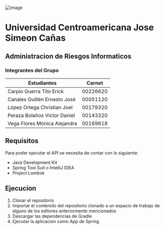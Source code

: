 ![image](https://github.com/TitoCarpio/ARI-API/assets/62765904/50be773e-2f26-45cc-9003-3de5421195e6)


# Universidad Centroamericana Jose Simeon Cañas
## Administracion de Riesgos Informaticos

### Integrantes del Grupo
|Estudiantes|Carnet|
|--|--|
|Carpio Guerra Tito Erick|00226620|
|Canales Guillén Ernesto José|00051120|
|López Ortega Christian Joel|00179320|
|Peraza Bolaños Victor Daniel|00143320|
|Vega Flores Mónica Alejandra|00169618|

## Requisitos
Para poder ejecutar el API se necesita de contar con lo siguiente:

- Java Development Kit
- Spring Tool Suit o IntelliJ IDEA
- Project Lombok

## Ejecucion
1. Clonar el repositorio
2. Importar el contenido del repositorio clonado a un espacio de trabajo de alguno de los editores anteriormente mencionados
3. Descargar las dependencias de Gradle
4. Ejecutar la aplicacion como App de Spring
